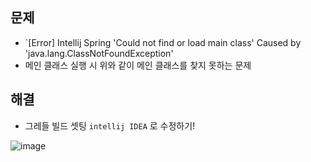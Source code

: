 ## 문제
- `[Error] Intellij Spring 'Could not find or load main class' Caused by 'java.lang.ClassNotFoundException'
- 메인 클래스 실행 시 위와 같이 메인 클래스를 찾지 못하는 문제

## 해결
- 그레들 빌드 셋팅 `intellij IDEA` 로 수정하기!

![image](https://user-images.githubusercontent.com/61215550/156112551-21f8f171-1b5f-4e64-86fe-251b15cbc724.png)
